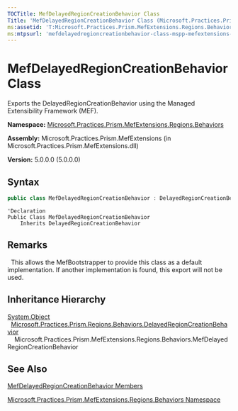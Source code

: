```yaml
---
TOCTitle: MefDelayedRegionCreationBehavior Class
Title: 'MefDelayedRegionCreationBehavior Class (Microsoft.Practices.Prism.MefExtensions.Regions.Behaviors)'
ms:assetid: 'T:Microsoft.Practices.Prism.MefExtensions.Regions.Behaviors.MefDelayedRegionCreationBehavior'
ms:mtpsurl: 'mefdelayedregioncreationbehavior-class-mspp-mefextensions-regions-behaviors.md'
---
```


# MefDelayedRegionCreationBehavior Class

Exports the DelayedRegionCreationBehavior using the Managed Extensibility Framework (MEF).

**Namespace:** [Microsoft.Practices.Prism.MefExtensions.Regions.Behaviors](mspp-mefextensions-regions-behaviors-namespace.md)

**Assembly:** Microsoft.Practices.Prism.MefExtensions (in Microsoft.Practices.Prism.MefExtensions.dll)

**Version:** 5.0.0.0 (5.0.0.0)

## Syntax

```C#
public class MefDelayedRegionCreationBehavior : DelayedRegionCreationBehavior
```

```VB
'Declaration
Public Class MefDelayedRegionCreationBehavior
	Inherits DelayedRegionCreationBehavior
```

## Remarks

&nbsp;&nbsp;This allows the MefBootstrapper to provide this class as a default implementation. If another implementation is found, this export will not be used.

## Inheritance Hierarchy

[System.Object](http://msdn.microsoft.com/en-us/library/e5kfa45b)</br>
  [Microsoft.Practices.Prism.Regions.Behaviors.DelayedRegionCreationBehavior](delayedregioncreationbehavior-class-mspp-regions-behaviors.md)</br>
    Microsoft.Practices.Prism.MefExtensions.Regions.Behaviors.MefDelayedRegionCreationBehavior

## See Also

[MefDelayedRegionCreationBehavior Members](mefdelayedregioncreationbehavior-members-mspp-mefextensions-regions-behaviors.md)

[Microsoft.Practices.Prism.MefExtensions.Regions.Behaviors Namespace](mspp-mefextensions-regions-behaviors-namespace.md)
